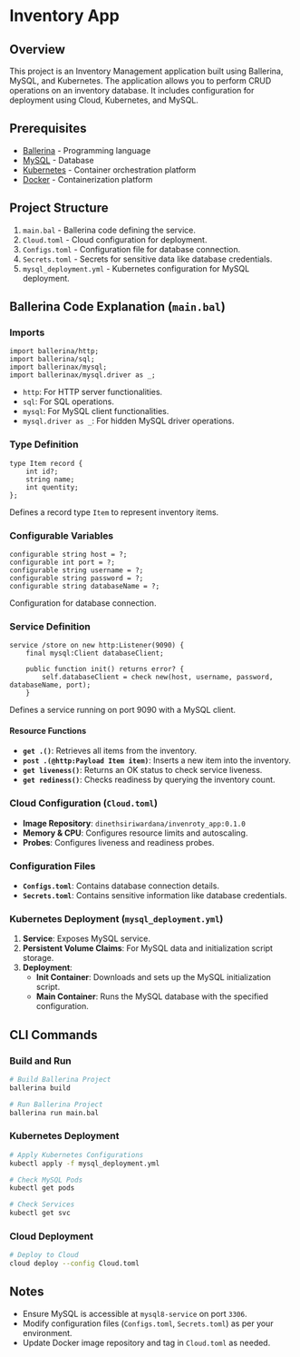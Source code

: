 # Inventory App

## Overview

This project is an Inventory Management application built using Ballerina, MySQL, and Kubernetes. The application allows you to perform CRUD operations on an inventory database. It includes configuration for deployment using Cloud, Kubernetes, and MySQL.

## Prerequisites

- [Ballerina](https://ballerina.io/) - Programming language
- [MySQL](https://www.mysql.com/) - Database
- [Kubernetes](https://kubernetes.io/) - Container orchestration platform
- [Docker](https://www.docker.com/) - Containerization platform

## Project Structure

1. `main.bal` - Ballerina code defining the service.
2. `Cloud.toml` - Cloud configuration for deployment.
3. `Configs.toml` - Configuration file for database connection.
4. `Secrets.toml` - Secrets for sensitive data like database credentials.
5. `mysql_deployment.yml` - Kubernetes configuration for MySQL deployment.

## Ballerina Code Explanation (`main.bal`)

### Imports

```ballerina
import ballerina/http;
import ballerina/sql;
import ballerinax/mysql;
import ballerinax/mysql.driver as _;
```

- `http`: For HTTP server functionalities.
- `sql`: For SQL operations.
- `mysql`: For MySQL client functionalities.
- `mysql.driver as _`: For hidden MySQL driver operations.

### Type Definition

```ballerina
type Item record {
    int id?;
    string name;
    int quentity;
};
```

Defines a record type `Item` to represent inventory items.

### Configurable Variables

```ballerina
configurable string host = ?;
configurable int port = ?;
configurable string username = ?;
configurable string password = ?;
configurable string databaseName = ?;
```

Configuration for database connection.

### Service Definition

```ballerina
service /store on new http:Listener(9090) {
    final mysql:Client databaseClient;

    public function init() returns error? {
        self.databaseClient = check new(host, username, password, databaseName, port);
    }
```

Defines a service running on port 9090 with a MySQL client.

#### Resource Functions

- **`get .()`**: Retrieves all items from the inventory.
- **`post .(@http:Payload Item item)`**: Inserts a new item into the inventory.
- **`get liveness()`**: Returns an OK status to check service liveness.
- **`get rediness()`**: Checks readiness by querying the inventory count.

### Cloud Configuration (`Cloud.toml`)

- **Image Repository**: `dinethsiriwardana/invenroty_app:0.1.0`
- **Memory & CPU**: Configures resource limits and autoscaling.
- **Probes**: Configures liveness and readiness probes.

### Configuration Files

- **`Configs.toml`**: Contains database connection details.
- **`Secrets.toml`**: Contains sensitive information like database credentials.

### Kubernetes Deployment (`mysql_deployment.yml`)

1. **Service**: Exposes MySQL service.
2. **Persistent Volume Claims**: For MySQL data and initialization script storage.
3. **Deployment**:
   - **Init Container**: Downloads and sets up the MySQL initialization script.
   - **Main Container**: Runs the MySQL database with the specified configuration.

## CLI Commands

### Build and Run

```bash
# Build Ballerina Project
ballerina build

# Run Ballerina Project
ballerina run main.bal
```

### Kubernetes Deployment

```bash
# Apply Kubernetes Configurations
kubectl apply -f mysql_deployment.yml

# Check MySQL Pods
kubectl get pods

# Check Services
kubectl get svc
```

### Cloud Deployment

```bash
# Deploy to Cloud
cloud deploy --config Cloud.toml
```

## Notes

- Ensure MySQL is accessible at `mysql8-service` on port `3306`.
- Modify configuration files (`Configs.toml`, `Secrets.toml`) as per your environment.
- Update Docker image repository and tag in `Cloud.toml` as needed.
